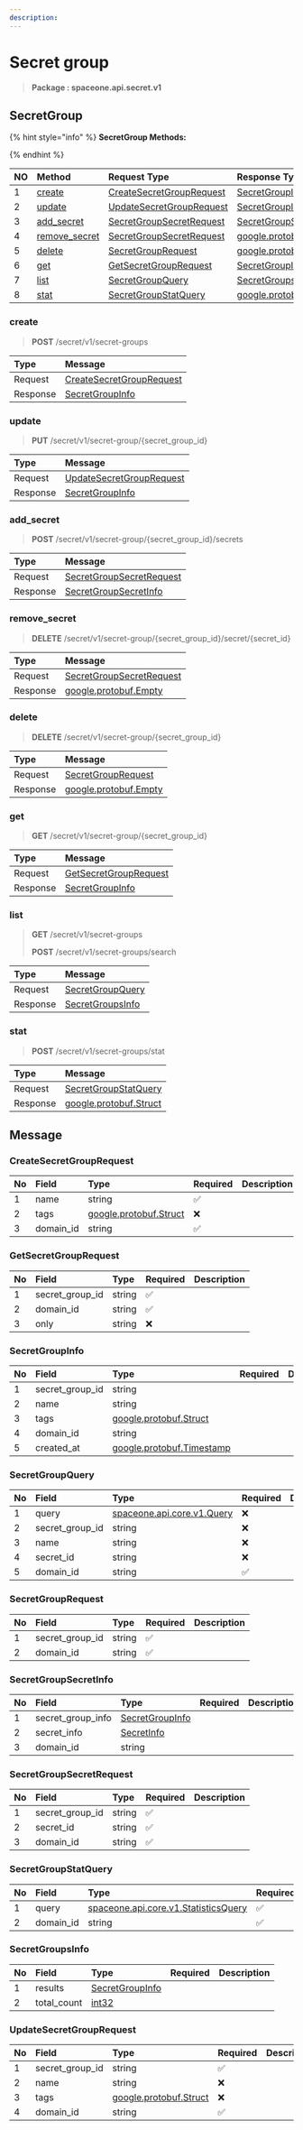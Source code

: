 ```yaml
---
description:  
---
```

# Secret group

>  **Package : spaceone.api.secret.v1**

## SecretGroup

{% hint style="info" %}
**SecretGroup Methods:**

{%  endhint %}


| NO |  Method | Request Type | Response Type | Description |
| :--- | :--- | :--- | :--- | :--- |
| 1 | [create](Secret-group.md#create)| [CreateSecretGroupRequest](Secret-group.md#createsecretgrouprequest) | [SecretGroupInfo](Secret-group.md#secretgroupinfo) |  |
| 2 | [update](Secret-group.md#update)| [UpdateSecretGroupRequest](Secret-group.md#updatesecretgrouprequest) | [SecretGroupInfo](Secret-group.md#secretgroupinfo) |  |
| 3 | [add_secret](Secret-group.md#add_secret)| [SecretGroupSecretRequest](Secret-group.md#secretgroupsecretrequest) | [SecretGroupSecretInfo](Secret-group.md#secretgroupsecretinfo) |  |
| 4 | [remove_secret](Secret-group.md#remove_secret)| [SecretGroupSecretRequest](Secret-group.md#secretgroupsecretrequest) |[google.protobuf.Empty](https://github.com/protocolbuffers/protobuf/blob/master/src/google/protobuf/empty.proto)|  |
| 5 | [delete](Secret-group.md#delete)| [SecretGroupRequest](Secret-group.md#secretgrouprequest) |[google.protobuf.Empty](https://github.com/protocolbuffers/protobuf/blob/master/src/google/protobuf/empty.proto)|  |
| 6 | [get](Secret-group.md#get)| [GetSecretGroupRequest](Secret-group.md#getsecretgrouprequest) | [SecretGroupInfo](Secret-group.md#secretgroupinfo) |  |
| 7 | [list](Secret-group.md#list)| [SecretGroupQuery](Secret-group.md#secretgroupquery) | [SecretGroupsInfo](Secret-group.md#secretgroupsinfo) |  |
| 8 | [stat](Secret-group.md#stat)| [SecretGroupStatQuery](Secret-group.md#secretgroupstatquery) |[google.protobuf.Struct](https://github.com/protocolbuffers/protobuf/blob/master/src/google/protobuf/struct.proto)|  |

### create
> **POST** /secret/v1/secret-groups
>



| Type | Message |
| :--- | :--- |
| Request | [CreateSecretGroupRequest](Secret-group.md#createsecretgrouprequest) |
| Response |  [SecretGroupInfo](Secret-group.md#secretgroupinfo)  |



### update
> **PUT** /secret/v1/secret-group/{secret_group_id}
>



| Type | Message |
| :--- | :--- |
| Request | [UpdateSecretGroupRequest](Secret-group.md#updatesecretgrouprequest) |
| Response |  [SecretGroupInfo](Secret-group.md#secretgroupinfo)  |



### add_secret
> **POST** /secret/v1/secret-group/{secret_group_id}/secrets
>



| Type | Message |
| :--- | :--- |
| Request | [SecretGroupSecretRequest](Secret-group.md#secretgroupsecretrequest) |
| Response |  [SecretGroupSecretInfo](Secret-group.md#secretgroupsecretinfo)  |



### remove_secret
> **DELETE** /secret/v1/secret-group/{secret_group_id}/secret/{secret_id}
>



| Type | Message |
| :--- | :--- |
| Request | [SecretGroupSecretRequest](Secret-group.md#secretgroupsecretrequest) |
| Response | [google.protobuf.Empty](https://github.com/protocolbuffers/protobuf/blob/master/src/google/protobuf/empty.proto) |



### delete
> **DELETE** /secret/v1/secret-group/{secret_group_id}
>



| Type | Message |
| :--- | :--- |
| Request | [SecretGroupRequest](Secret-group.md#secretgrouprequest) |
| Response | [google.protobuf.Empty](https://github.com/protocolbuffers/protobuf/blob/master/src/google/protobuf/empty.proto) |



### get
> **GET** /secret/v1/secret-group/{secret_group_id}
>



| Type | Message |
| :--- | :--- |
| Request | [GetSecretGroupRequest](Secret-group.md#getsecretgrouprequest) |
| Response |  [SecretGroupInfo](Secret-group.md#secretgroupinfo)  |



### list
> **GET** /secret/v1/secret-groups
>
> **POST** /secret/v1/secret-groups/search




| Type | Message |
| :--- | :--- |
| Request | [SecretGroupQuery](Secret-group.md#secretgroupquery) |
| Response |  [SecretGroupsInfo](Secret-group.md#secretgroupsinfo)  |



### stat
> **POST** /secret/v1/secret-groups/stat
>



| Type | Message |
| :--- | :--- |
| Request | [SecretGroupStatQuery](Secret-group.md#secretgroupstatquery) |
| Response | [google.protobuf.Struct](https://github.com/protocolbuffers/protobuf/blob/master/src/google/protobuf/struct.proto) |





## Message

### CreateSecretGroupRequest
| No | Field | Type | Required | Description |
| :--- | :--- | :--- | :--- | :--- |
| 1 | name |string|✅||
| 2 | tags |[google.protobuf.Struct](https://github.com/protocolbuffers/protobuf/blob/master/src/google/protobuf/struct.proto)|❌||
| 3 | domain_id |string|✅||

### GetSecretGroupRequest
| No | Field | Type | Required | Description |
| :--- | :--- | :--- | :--- | :--- |
| 1 | secret_group_id |string|✅||
| 2 | domain_id |string|✅||
| 3 | only |string|❌||

### SecretGroupInfo
| No | Field | Type | Required | Description |
| :--- | :--- | :--- | :--- | :--- |
| 1 | secret_group_id |string|||
| 2 | name |string|||
| 3 | tags |[google.protobuf.Struct](https://github.com/protocolbuffers/protobuf/blob/master/src/google/protobuf/struct.proto)|||
| 4 | domain_id |string|||
| 5 | created_at |[google.protobuf.Timestamp](https://github.com/protocolbuffers/protobuf/blob/master/src/google/protobuf/timestamp.proto)|||

### SecretGroupQuery
| No | Field | Type | Required | Description |
| :--- | :--- | :--- | :--- | :--- |
| 1 | query |[spaceone.api.core.v1.Query](https://spaceone-dev.gitbook.io/api-reference/common-v1/search-query)|❌||
| 2 | secret_group_id |string|❌||
| 3 | name |string|❌||
| 4 | secret_id |string|❌||
| 5 | domain_id |string|✅||

### SecretGroupRequest
| No | Field | Type | Required | Description |
| :--- | :--- | :--- | :--- | :--- |
| 1 | secret_group_id |string|✅||
| 2 | domain_id |string|✅||

### SecretGroupSecretInfo
| No | Field | Type | Required | Description |
| :--- | :--- | :--- | :--- | :--- |
| 1 | secret_group_info |[SecretGroupInfo](Secret-group.md#secretgroupinfo)|||
| 2 | secret_info |[SecretInfo](Secret-group.md#secretinfo)|||
| 3 | domain_id |string|||

### SecretGroupSecretRequest
| No | Field | Type | Required | Description |
| :--- | :--- | :--- | :--- | :--- |
| 1 | secret_group_id |string|✅||
| 2 | secret_id |string|✅||
| 3 | domain_id |string|✅||

### SecretGroupStatQuery
| No | Field | Type | Required | Description |
| :--- | :--- | :--- | :--- | :--- |
| 1 | query |[spaceone.api.core.v1.StatisticsQuery](https://spaceone-dev.gitbook.io/api-reference/common-v1/statistics-query)|✅||
| 2 | domain_id |string|✅||

### SecretGroupsInfo
| No | Field | Type | Required | Description |
| :--- | :--- | :--- | :--- | :--- |
| 1 | results |[SecretGroupInfo](Secret-group.md#secretgroupinfo)|||
| 2 | total_count |[int32](https://github.com/protocolbuffers/protobuf/blob/master/src/google/protobuf/type.proto)|||

### UpdateSecretGroupRequest
| No | Field | Type | Required | Description |
| :--- | :--- | :--- | :--- | :--- |
| 1 | secret_group_id |string|✅||
| 2 | name |string|❌||
| 3 | tags |[google.protobuf.Struct](https://github.com/protocolbuffers/protobuf/blob/master/src/google/protobuf/struct.proto)|❌||
| 4 | domain_id |string|✅||
